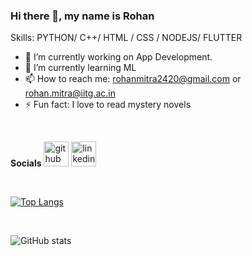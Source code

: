 ### Hi there 👋, my name is Rohan

Skills: PYTHON/ C++/ HTML / CSS / NODEJS/ FLUTTER

- 🔭 I’m currently  working on App Development. 
- 🌱 I’m currently learning ML
- 📫 How to reach me: rohanmitra2420@gmail.com or rohan.mitra@iitg.ac.in
- ⚡ Fun fact: I love to read mystery novels 

<br/>

**Socials**
[<img src='https://cdn.jsdelivr.net/npm/simple-icons@3.0.1/icons/github.svg' alt='github' height='40'>](https://github.com/rohan2411mitra)  [<img src='https://cdn.jsdelivr.net/npm/simple-icons@3.0.1/icons/linkedin.svg' alt='linkedin' height='40'>](https://www.linkedin.com/in/rohan-mitra-382522230/)    

 <br/>

[![Top Langs](https://github-readme-stats.vercel.app/api/top-langs/?username=rohan2411mitra)](https://github.com/anuraghazra/github-readme-stats)

<br/>

![GitHub stats](https://github-readme-stats.vercel.app/api?username=rohan2411mitra&show_icons=true)  


